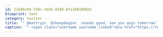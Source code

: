 ```yaml
---
id: 21699c09-7d4c-4185-8389-8fa168109831
blueprint: text
category: twitter
title: '" @mattryyc  @sheepdoginc  sounds good, see you guys tomorrow'
caption: '" <span class="username username_linked">@<a href="https://twitter.com/mattryyc" title="Matt R.">mattryyc</a></span>  @sheepdoginc  sounds good, see you guys tomorrow'
---
```

